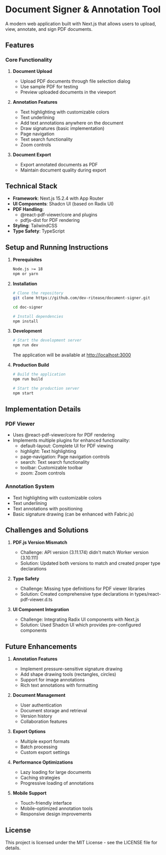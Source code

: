 # Document Signer & Annotation Tool

A modern web application built with Next.js that allows users to upload, view, annotate, and sign PDF documents.

## Features

### Core Functionality

1. **Document Upload**

   - Upload PDF documents through file selection dialog
   - Use sample PDF for testing
   - Preview uploaded documents in the viewport

2. **Annotation Features**

   - Text highlighting with customizable colors
   - Text underlining
   - Add text annotations anywhere on the document
   - Draw signatures (basic implementation)
   - Page navigation
   - Text search functionality
   - Zoom controls

3. **Document Export**
   - Export annotated documents as PDF
   - Maintain document quality during export

## Technical Stack

- **Framework**: Next.js 15.2.4 with App Router
- **UI Components**: Shadcn UI (based on Radix UI)
- **PDF Handling**:
  - @react-pdf-viewer/core and plugins
  - pdfjs-dist for PDF rendering
- **Styling**: TailwindCSS
- **Type Safety**: TypeScript

## Setup and Running Instructions

1. **Prerequisites**

   ```bash
   Node.js >= 18
   npm or yarn
   ```

2. **Installation**

   ```bash
   # Clone the repository
   git clone https://github.com/dev-ritease/document-signer.git

   cd doc-signer

   # Install dependencies
   npm install
   ```

3. **Development**

   ```bash
   # Start the development server
   npm run dev
   ```

   The application will be available at [http://localhost:3000](http://localhost:3000)

4. **Production Build**

   ```bash
   # Build the application
   npm run build

   # Start the production server
   npm start
   ```

## Implementation Details

### PDF Viewer

- Uses @react-pdf-viewer/core for PDF rendering
- Implements multiple plugins for enhanced functionality:
  - default-layout: Complete UI for PDF viewing
  - highlight: Text highlighting
  - page-navigation: Page navigation controls
  - search: Text search functionality
  - toolbar: Customizable toolbar
  - zoom: Zoom controls

### Annotation System

- Text highlighting with customizable colors
- Text underlining
- Text annotations with positioning
- Basic signature drawing (can be enhanced with Fabric.js)

## Challenges and Solutions

1. **PDF.js Version Mismatch**

   - Challenge: API version (3.11.174) didn't match Worker version (3.10.111)
   - Solution: Updated both versions to match and created proper type declarations

2. **Type Safety**

   - Challenge: Missing type definitions for PDF viewer libraries
   - Solution: Created comprehensive type declarations in types/react-pdf-viewer.d.ts

3. **UI Component Integration**
   - Challenge: Integrating Radix UI components with Next.js
   - Solution: Used Shadcn UI which provides pre-configured components

## Future Enhancements

1. **Annotation Features**

   - Implement pressure-sensitive signature drawing
   - Add shape drawing tools (rectangles, circles)
   - Support for image annotations
   - Rich text annotations with formatting

2. **Document Management**

   - User authentication
   - Document storage and retrieval
   - Version history
   - Collaboration features

3. **Export Options**

   - Multiple export formats
   - Batch processing
   - Custom export settings

4. **Performance Optimizations**

   - Lazy loading for large documents
   - Caching strategies
   - Progressive loading of annotations

5. **Mobile Support**
   - Touch-friendly interface
   - Mobile-optimized annotation tools
   - Responsive design improvements

## License

This project is licensed under the MIT License - see the LICENSE file for details.
